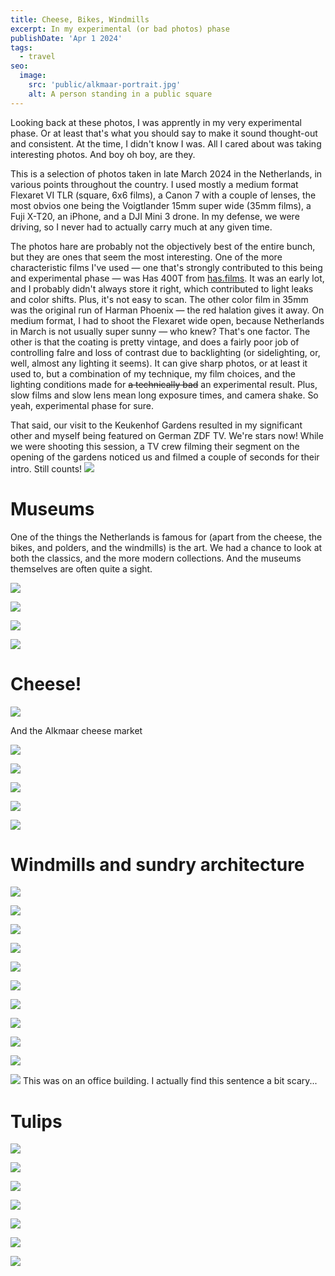 ```yaml
---
title: Cheese, Bikes, Windmills
excerpt: In my experimental (or bad photos) phase
publishDate: 'Apr 1 2024'
tags:
  - travel
seo:
  image:
    src: 'public/alkmaar-portrait.jpg'
    alt: A person standing in a public square
---
```


<!-- Headings -->

Looking back at these photos, I was apprently in my very experimental phase. Or at least that's what you should say to make it sound thought-out and consistent. At the time, I didn't know I was. All I cared about was taking interesting photos. And boy oh boy, are they.

This is a selection of photos taken in late March 2024 in the Netherlands, in various points throughout the country. I used mostly a medium format Flexaret VI TLR (square, 6x6 films), a Canon 7 with a couple of lenses, the most obvios one being the Voigtlander 15mm super wide (35mm films), a Fuji X-T20, an iPhone, and a DJI Mini 3 drone. In my defense, we were driving, so I never had to actually carry much at any given time.

The photos hare are probably not the objectively best of the entire bunch, but they are ones that seem the most interesting.
One of the more characteristic films I've used — one that's strongly contributed to this being and experimental phase — was Has 400T from [has.films](https://has65.film). It was an early lot, and I probably didn't always store it right, which contributed to light leaks and color shifts. Plus, it's not easy to scan. The other color film in 35mm was the original run of Harman Phoenix — the red halation gives it away.
On medium format, I had to shoot the Flexaret wide open, because Netherlands in March is not usually super sunny — who knew? That's one factor. The other is that the coating is pretty vintage, and does a fairly poor job of controlling falre and loss of contrast due to backlighting (or sidelighting, or, well, almost any lighting it seems). It can give sharp photos, or at least it used to, but a combination of my technique, my film choices, and the lighting conditions made for ~~a technically bad~~ an experimental result. Plus, slow films and slow lens mean long exposure times, and camera shake. So yeah, experimental phase for sure.

That said, our visit to the Keukenhof Gardens resulted in my significant other and myself being featured on German ZDF TV. We're stars now!
While we were shooting this session, a TV crew filming their segment on the opening of the gardens noticed us and filmed a couple of seconds for their intro. Still counts!
![](/images/IMG_8424.jpeg)

# Museums

One of the things the Netherlands is famous for (apart from the cheese, the bikes, and polders, and the windmills) is the art. We had a chance to look at both the classics, and the more modern collections. And the museums themselves are often quite a sight.

![](/images/IMG_4452.jpeg)

![](/images/IMG_4444.jpeg)

![](/images/nightwatch-crowd.jpg)

![](/images/modern-art-has400t.jpg)

# Cheese!

![](/images/cheeses-for-sales.jpeg)

And the Alkmaar cheese market

![](/images/IMG_8418.jpeg)

![](/images/IMG_8411.jpeg)

![](/images/IMG_8413.jpeg)

![](/images/IMG_8412.jpeg)

![](/images/alkmaar-portrait.jpg)

# Windmills and sundry architecture

![](/images/windmills.jpg)

![](/images/always-sunny-in-amsterdam.jpeg)

![](/images/6x6church.jpg)

![](/images/IMG_4388.jpeg)

![](/images/lighthouse-has400t.jpg)

![](/images/amsterdam-corner.jpg)

![](/images/fp4-architecture.jpg)

![](/images/IMG_4616.jpeg)

![](/images/harbor-tower.jpg)

![](/images/rembrandt-wuz-here.jpeg)

![](/images/IMG_4690.jpeg)
This was on an office building. I actually find this sentence a bit scary...

# Tulips

![](/images/two-lips-has-400t.jpg)

![](/images/IMG_8383.jpg)

<!-- Images -->

![](/images/cloudy-beach.jpg)

![](/images/ferry.jpg)

![](/images/bikes.jpg)

![](/images/IMG_4218.jpeg)

![](/images/IMG_4714.jpeg)
